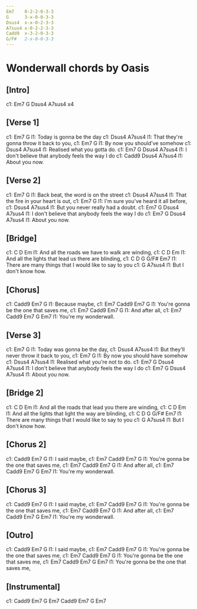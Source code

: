 ```yaml
---
Em7    0-2-2-0-3-3
G      3-x-0-0-3-3
Dsus4  x-x-0-2-3-3
A7sus4 x-0-2-2-3-3
Cadd9  x-3-2-0-3-3
G/F#   2-x-0-0-3-3
---
```


# Wonderwall chords by Oasis

## [Intro]
c1: Em7   G   Dsus4   A7sus4   x4

## [Verse 1]
c1: Em7      G
l1: Today is gonna be the day
c1:              Dsus4                  A7sus4
l1: That they're gonna throw it back to you,
c1: Em7        G
l1: By now you should've somehow
c1:    Dsus4                A7sus4
l1: Realised what you gotta do.
c1: Em7                  G       Dsus4           A7sus4
l1: I don't believe that anybody feels the way I do
c1:           Cadd9 Dsus4   A7sus4
l1: About you now.

## [Verse 2]
c1: Em7            G
l1: Back beat, the word is on the street
c1:          Dsus4                 A7sus4
l1: That the fire in your heart is out,
c1: Em7             G
l1: I'm sure you've heard it all before,
c1:         Dsus4              A7sus4
l1: But you never really had a doubt.
c1: Em7                  G       Dsus4           A7sus4
l1: I don't believe that anybody feels the way I do
c1:           Em7 G   Dsus4 A7sus4
l1: About you now.

## [Bridge]
c1:     C                D                Em
l1: And all the roads we have to walk are winding,
c1:     C                   D                 Em
l1: And all the lights that lead us there are blinding,
c1: C              D                   G       G/F#   Em7
l1: There are many things that I would like to say to you
c1:       G          A7sus4
l1: But I don't know how.

## [Chorus]
c1:         Cadd9  Em7   G
l1: Because maybe,
c1:        Em7                   Cadd9     Em7 G
l1: You're gonna be the one that saves me,
c1:     Em7   Cadd9  Em7   G
l1: And after all,
c1:           Em7   Cadd9   Em7   G   Em7
l1: You're my wonderwall.

## [Verse 3]
c1: Em7       G
l1: Today was gonna be the day,
c1:             Dsus4                  A7sus4
l1: But they'll never throw it back to you,
c1: Em7        G
l1: By now you should have somehow
c1:    Dsus4                    A7sus4
l1: Realised what you're not to do.
c1: Em7                  G       Dsus4           A7sus4
l1: I don't believe that anybody feels the way I do
c1:           Em7  G     Dsus4 A7sus4
l1: About you now.

## [Bridge 2]
c1:     C                   D                 Em
l1: And all the roads that lead you there are winding,
c1:     C                   D                 Em
l1: And all the lights that light the way are blinding,
c1: C              D                   G       G/F#   Em7
l1: There are many things that I would like to say to you
c1:       G          A7sus4
l1: But I don't know how.

## [Chorus 2]
c1:         Cadd9  Em7   G
l1: I said maybe,
c1:        Em7                   Cadd9     Em7   G
l1: You're gonna be the one that saves me,
c1:     Em7   Cadd9  Em7   G
l1: And after all,
c1:           Em7   Cadd9  Em7   G Em7
l1: You're my wonderwall.

## [Chorus 3]
c1:         Cadd9  Em7   G
l1: I said maybe,
c1:        Em7                   Cadd9     Em7   G
l1: You're gonna be the one that saves me,
c1:     Em7   Cadd9  Em7   G
l1: And after all,
c1:           Em7   Cadd9  Em7   G Em7
l1: You're my wonderwall.

## [Outro]
c1:         Cadd9  Em7   G
l1: I said maybe,
c1:        Em7                   Cadd9     Em7   G
l1: You're gonna be the one that saves me,
c1:        Em7                   Cadd9     Em7   G
l1: You're gonna be the one that saves me,
c1:        Em7                   Cadd9     Em7   G Em7
l1: You're gonna be the one that saves me,

## [Instrumental]
c1: Cadd9   Em7   G   Em7   Cadd9   Em7   G   Em7
